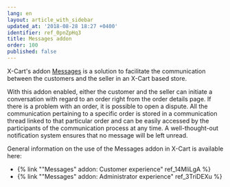 ```yaml
---
lang: en
layout: article_with_sidebar
updated_at: '2018-08-28 18:27 +0400'
identifier: ref_0pnZpHq3
title: Messages addon
order: 100
published: false
---
```

X-Cart's addon [Messages](https://market.x-cart.com/addons/order-messages.html "Messages Module") is a solution to facilitate the communication between the customers and the seller in an X-Cart based store. 

With this addon enabled, either the customer and the seller can initiate a conversation with regard to an order right from the order details page. If there is a problem with an order, it is possible to open a dispute. All the communication pertaining to a specific order is stored in a communication thread linked to that particular order and can be easily accessed by the participants of the communication process at any time. A well-thought-out notification system ensures that no message will be left unread.  

General information on the use of the Messages addon in X-Cart is available here:
   
   * {% link ""Messages" addon: Customer experience" ref_14MliLgA %}
   * {% link ""Messages" addon: Administrator experience" ref_3TriDEXu %}
   
   

